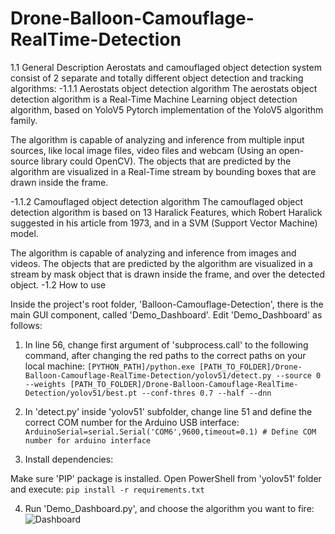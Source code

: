 # Drone-Balloon-Camouflage-RealTime-Detection


1.1 General Description
Aerostats and camouflaged object detection system consist of 2 separate and totally different object detection and tracking algorithms:
-1.1.1	Aerostats object detection algorithm
The aerostats object detection algorithm is a Real-Time Machine Learning object detection algorithm, based on YoloV5 Pytorch implementation of the YoloV5 algorithm family.

The algorithm is capable of analyzing and inference from multiple input sources, like local image files, video files and webcam (Using an open-source library could OpenCV).
The objects that are predicted by the algorithm are visualized in a Real-Time stream by bounding boxes that are drawn inside the frame. 

-1.1.2	Camouflaged object detection algorithm
The camouflaged object detection algorithm is based on 13 Haralick Features, which Robert Haralick suggested in his article from 1973, and in a SVM (Support Vector Machine) model.

The algorithm is capable of analyzing and inference from images and videos.
The objects that are predicted by the algorithm are visualized in a stream by mask object that is drawn inside the frame, and over the detected object. 
-1.2 How to use

Inside the project's root folder, 'Balloon-Camouflage-Detection', there is the main GUI component, called 'Demo_Dashboard'.
Edit 'Demo_Dashboard' as follows:
1)	In line 56, change first argument of 'subprocess.call' to the following command, after changing the red paths to the correct paths on your local machine:
`[PYTHON_PATH]/python.exe [PATH_TO_FOLDER]/Drone-Balloon-Camouflage-RealTime-Detection/yolov51/detect.py --source 0 --weights [PATH_TO_FOLDER]/Drone-Balloon-Camouflage-RealTime-Detection/yolov51/best.pt --conf-thres 0.7 --half --dnn`


2) In 'detect.py' inside 'yolov51' subfolder, change line 51 and define the correct COM number for the Arduino USB interface:
`ArduinoSerial=serial.Serial('COM6',9600,timeout=0.1) # Define COM number for arduino interface`
	
3)	Install dependencies:

Make sure 'PIP' package is installed.
Open PowerShell from 'yolov51' folder and execute:
`pip install -r requirements.txt`

4) Run 'Demo_Dashboard.py', and choose the algorithm you want to fire:
![Dashboard](https://eamobileisrael.com/demodash.png)
 

	

